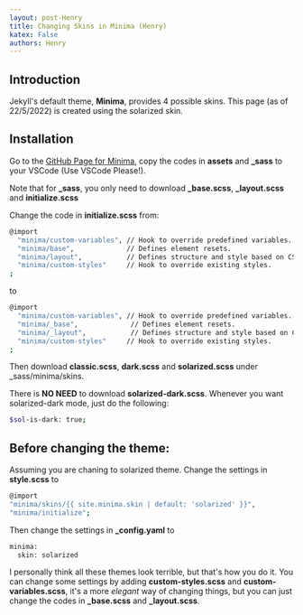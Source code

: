 ```yaml
---
layout: post-Henry
title: Changing Skins in Minima (Henry)
katex: False
authors: Henry
---
```

## Introduction
Jekyll's default theme, **Minima**, provides 4 possible skins. This page (as of 22/5/2022) is created using the solarized skin.
## Installation
Go to the [GitHub Page for Minima](https://github.com/jekyll/minima), copy the codes in **assets** and **_sass** to your VSCode (Use VSCode Please!). 

Note that for **_sass**, you only need to download **_base.scss**, **_layout.scss** and **initialize.scss**

Change the code in **initialize.scss** from:
```bash
@import
  "minima/custom-variables", // Hook to override predefined variables.
  "minima/base",             // Defines element resets.
  "minima/layout",           // Defines structure and style based on CSS selectors.
  "minima/custom-styles"     // Hook to override existing styles.
;
```
to
```bash
@import
  "minima/custom-variables", // Hook to override predefined variables.
  "minima/_base",             // Defines element resets.
  "minima/_layout",           // Defines structure and style based on CSS selectors.
  "minima/custom-styles"     // Hook to override existing styles.
;
```
Then download **classic.scss**, **dark.scss** and **solarized.scss** under _sass/minima/skins. 

There is **NO NEED** to download **solarized-dark.scss**. Whenever you want solarized-dark mode, just do the following:
```bash
$sol-is-dark: true;
```
## Before changing the theme:
Assuming you are chaning to solarized theme.
 Change the settings in **style.scss** to 

```bash
@import
"minima/skins/{{ site.minima.skin | default: 'solarized' }}",
"minima/initialize";

```
 Then change the settings in **_config.yaml** to

```bash
minima:
  skin: solarized
```

I personally think all these themes look terrible, but that's how you do it. You can change some settings by adding **custom-styles.scss** and **custom-variables.scss**, it's a more _elegant_ way of changing things, but you can just change the codes in **_base.scss** and **_layout.scss**.



